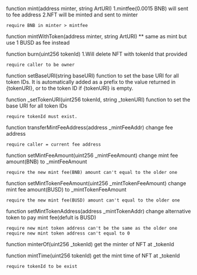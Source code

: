 function mint(address minter, string  ArtURI)
    1.mintfee(0.0015 BNB) will sent to fee address
    2.NFT will be minted and sent to minter

    require BNB in minter > mintfee

function mintWithToken(address minter, string  ArtURI)          ** same as mint but use 1 BUSD as fee instead

function burn(uint256 tokenId)
    1.Will delete NFT with tokenId that provided

    require caller to be owner

function setBaseURI(string baseURI)
    function to set the base URI for all token IDs. It is automatically added as a prefix to the value returned in {tokenURI}, or to the token ID if {tokenURI} is empty.

function _setTokenURI(uint256 tokenId, string _tokenURI)
    function to set the base URI for all token IDs

    require tokenId must exist.

function transferMintFeeAddress(address _mintFeeAddr)
    change fee address

    require caller = current fee address

function setMintFeeAmount(uint256 _mintFeeAmount)
    change mint fee amount(BNB) to _mintFeeAmount

    require the new mint fee(BNB) amount can't equal to the older one

function setMintTokenFeeAmount(uint256 _mintTokenFeeAmount)
    change mint fee amount(BUSD) to _mintTokenFeeAmount

    require the new mint fee(BUSD) amount can't equal to the older one

function setMintTokenAddress(address _mintTokenAddr)
    change alternative token to pay mint fee(defult is BUSD)

    require new mint token address can't be the same as the older one
    require new mint token address can't equal to 0

function minterOf(uint256 _tokenId)
    get the minter of NFT at _tokenId

function mintTime(uint256 tokenId)
    get the mint time of NFT at _tokenId

    require tokenId to be exist
